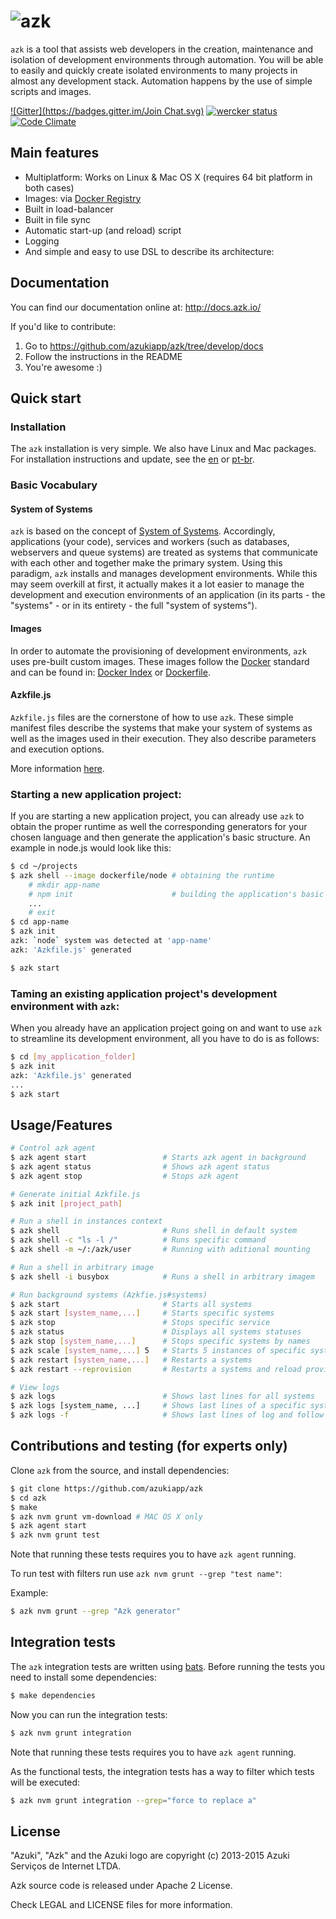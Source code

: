 # ![azk](https://raw.githubusercontent.com/azukiapp/azk/master/src/pres/top-logo-wo.png)

`azk` is a tool that assists web developers in the creation, maintenance and isolation of development environments through automation. You will be able to easily and quickly create isolated environments to many projects in almost any development stack. Automation happens by the use of simple scripts and images.

[![Gitter](https://badges.gitter.im/Join Chat.svg)](https://gitter.im/azukiapp/azk?utm_source=badge&utm_medium=badge&utm_campaign=pr-badge&utm_content=badge) [![wercker status](https://app.wercker.com/status/c771315d3c499dec99c49f49e8d1d84a/s/stable "wercker status")](https://app.wercker.com/project/bykey/c771315d3c499dec99c49f49e8d1d84a) [![Code Climate](https://codeclimate.com/github/azukiapp/azk/badges/gpa.svg)](https://codeclimate.com/github/azukiapp/azk)

## Main features

* Multiplatform: Works on Linux & Mac OS X (requires 64 bit platform in both cases)
* Images: via [Docker Registry][docker_registry]
* Built in load-balancer
* Built in file sync
* Automatic start-up (and reload) script
* Logging
* And simple and easy to use DSL to describe its architecture:

## Documentation

You can find our documentation online at: http://docs.azk.io/

If you'd like to contribute:

1. Go to https://github.com/azukiapp/azk/tree/develop/docs
2. Follow the instructions in the README
3. You're awesome :)

## Quick start

### Installation

The `azk` installation  is very simple. We also have Linux and Mac packages.
For installation instructions and update, see the [en](http://docs.azk.io/en) or [pt-br](http://docs.azk.io/pt-BR).

### Basic Vocabulary

#### System of Systems

`azk` is based on the concept of [System of Systems][sos]. Accordingly, applications (your code), services and workers (such as databases, webservers and queue systems) are treated as systems that communicate with each other and together make the primary system. Using this paradigm, `azk` installs and manages development environments. While this may seem overkill at first, it actually makes it a lot easier to manage the development and execution environments of an application (in its parts - the "systems" - or in its entirety - the full "system of systems").

#### Images

In order to automate the provisioning of development environments, `azk` uses pre-built custom images. These images follow the [Docker][docker] standard and can be found in: [Docker Index][docker_index] or [Dockerfile][dockerfile].

#### Azkfile.js

`Azkfile.js` files are the cornerstone of how to use `azk`. These simple manifest files describe the systems that make your system of systems as well as the images used in their execution. They also describe parameters and execution options.

More information [here](http://docs.azk.io/en/azkfilejs/README.html).

### Starting a new application project:

If you are starting a new application project, you can already use `azk` to obtain the proper runtime as well the corresponding generators for your chosen language and then generate the application's basic structure. An example in node.js would look like this:

```bash
$ cd ~/projects
$ azk shell --image dockerfile/node # obtaining the runtime
    # mkdir app-name
    # npm init                      # building the application's basic structure
    ...
    # exit
$ cd app-name
$ azk init
azk: `node` system was detected at 'app-name'
azk: 'Azkfile.js' generated

$ azk start
```

### Taming an existing application project's development environment with `azk`:

When you already have an application project going on and want to use `azk` to streamline its development environment, all you have to do is as follows:

```bash
$ cd [my_application_folder]
$ azk init
azk: 'Azkfile.js' generated
...
$ azk start
```

## Usage/Features

```bash
# Control azk agent
$ azk agent start                 # Starts azk agent in background
$ azk agent status                # Shows azk agent status
$ azk agent stop                  # Stops azk agent

# Generate initial Azkfile.js
$ azk init [project_path]

# Run a shell in instances context
$ azk shell                       # Runs shell in default system
$ azk shell -c "ls -l /"          # Runs specific command
$ azk shell -m ~/:/azk/user       # Running with aditional mounting

# Run a shell in arbitrary image
$ azk shell -i busybox            # Runs a shell in arbitrary imagem

# Run background systems (Azkfie.js#systems)
$ azk start                       # Starts all systems
$ azk start [system_name,...]     # Starts specific systems
$ azk stop                        # Stops specific service
$ azk status                      # Displays all systems statuses
$ azk stop [system_name,...]      # Stops specific systems by names
$ azk scale [system_name,...] 5   # Starts 5 instances of specific systems
$ azk restart [system_name,...]   # Restarts a systems
$ azk restart --reprovision       # Restarts a systems and reload provision

# View logs
$ azk logs                        # Shows last lines for all systems
$ azk logs [system_name, ...]     # Shows last lines of a specific system
$ azk logs -f                     # Shows last lines of log and follow for more
```

## Contributions and testing (for experts only)

Clone `azk` from the source, and install dependencies:

  ```bash
  $ git clone https://github.com/azukiapp/azk
  $ cd azk
  $ make
  $ azk nvm grunt vm-download # MAC OS X only
  $ azk agent start
  $ azk nvm grunt test
  ```

Note that running these tests requires you to have `azk agent` running.

To run test with filters run use `azk nvm grunt --grep "test name"`:

Example:

  ```bash
  $ azk nvm grunt --grep "Azk generator"
  ```

## Integration tests

The `azk` integration tests are written using [bats]. Before running the tests you need to install some dependencies:

```bash
$ make dependencies
```

Now you can run the integration tests:

```bash
$ azk nvm grunt integration
```

Note that running these tests requires you to have `azk agent` running.

As the functional tests, the integration tests has a way to filter which tests
will be executed:

```bash
$ azk nvm grunt integration --grep="force to replace a"
```

## License

"Azuki", "Azk" and the Azuki logo are copyright (c) 2013-2015 Azuki Serviços de Internet LTDA.

Azk source code is released under Apache 2 License.

Check LEGAL and LICENSE files for more information.

[sos]: http://en.wikipedia.org/wiki/System_of_systems
[docker]: http://docker.io
[docker_index]: http://index.docker.io
[dockerfile]: http://dockerfile.github.io
[docker_registry]: http://registry.hub.docker.com
[virtualbox_dl]: http://www.vagrantup.com/downloads.html
[homebrew_cask]: https://github.com/phinze/homebrew-cask
[libnss-resolver]: https://github.com/azukiapp/libnss-resolver
[bats]: https://github.com/sstephenson/bats
